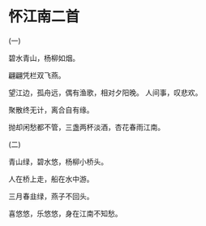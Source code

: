 # 怀江南二首

(一)

碧水青山，杨柳如烟。

翩翩凭栏双飞燕。

望江边，孤舟远，偶有渔歌，相对夕阳晚。 人间事，叹悲欢。

聚散终无计，离合自有缘。

抛却闲愁都不管，三盏两杯淡酒，杏花春雨江南。

(二)

青山绿，碧水悠，杨柳小桥头。

人在桥上走，船在水中游。

三月春韭绿，燕子不回头。

喜悠悠，乐悠悠，身在江南不知愁。
